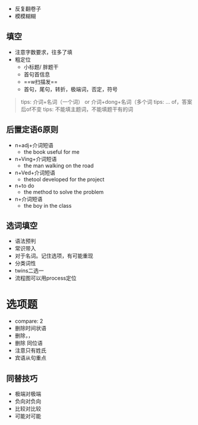 
- 反复翻卷子
- 模模糊糊

## 填空
- 注意字数要求，往多了填
- 粗定位
	- 小标题/ 胖题干
	- 首句首信息
	- ==w扫描发==
	- 首句，尾句，转折，极端词，否定，符号


> tips: 介词+名词（一个词） or 介词+dong+名词（多个词
> tips: ... of，答案后of不变
> tips: 不能填主题词，不能填题干有的词


## 后置定语6原则
- n+adj+介词短语
	- the book useful for me
- n+Ving+介词短语
	- the man walking on the road
- n+Ved+介词短语
	- thetool developed for the project
- n+to do
	- the method to solve the problem
- n+介词短语
	- the boy in the class

## 选词填空
- 语法预判
- 常识带入
- 对于名词。记住选项，有可能重现
- 分类词性
- twins二选一
- 流程图可以用process定位

# 选项题
- compare: 2
- 删除时间状语
- 删除，，
- 删除 同位语
- 注意只有姓氏
- 宾语从句重点

## 同替技巧
- 极端对极端
- 负向对负向
- 比较对比较
- 可能对可能


